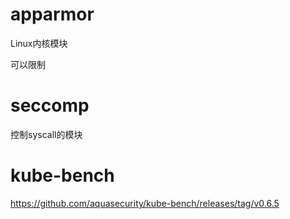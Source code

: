 #  apparmor

Linux内核模块


可以限制

#  seccomp


控制syscall的模块


# kube-bench
https://github.com/aquasecurity/kube-bench/releases/tag/v0.6.5

